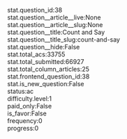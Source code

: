 stat.question_id:38  
stat.question__article__live:None  
stat.question__article__slug:None  
stat.question__title:Count and Say  
stat.question__title_slug:count-and-say  
stat.question__hide:False  
stat.total_acs:33755  
stat.total_submitted:66927  
stat.total_column_articles:25  
stat.frontend_question_id:38  
stat.is_new_question:False  
status:ac  
difficulty.level:1  
paid_only:False  
is_favor:False  
frequency:0  
progress:0  
